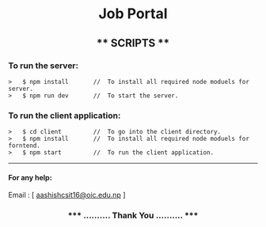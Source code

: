 <h1 align="center" >Job Portal</h1>




<h2 align="center" >** SCRIPTS **</h2>


<h3 align="left">To run the server:</h3>

```
>   $ npm install       //  To install all required node moduels for server.
>   $ npm run dev       //  To start the server.
```


<h3 align="left">To run the client application:</h3>

```
>   $ cd client         //  To go into the client directory.
>   $ npm install       //  To install all required node moduels for forntend.
>   $ npm start         //  To run the client application.
 ``` 
 
 
 ---
 
 <h4 align="left"> For any help:</h4>

Email : [ aashishcsit16@oic.edu.np ]

 

<h3 align="center" >*** ..........   Thank You   .......... ***</h3>
